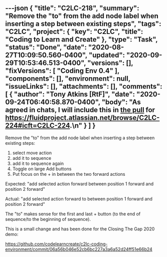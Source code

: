 ---json
{
  "title": "C2LC-218",
  "summary": "Remove the \"to\" from the add node label when inserting a step between existing steps",
  "tags": "C2LC",
  "project": {
    "key": "C2LC",
    "title": "Coding to Learn and Create"
  },
  "type": "Task",
  "status": "Done",
  "date": "2020-08-27T10:09:50.560-0400",
  "updated": "2020-09-29T10:53:46.513-0400",
  "versions": [],
  "fixVersions": [
    "Coding Env 0.4"
  ],
  "components": [],
  "environment": null,
  "issueLinks": [],
  "attachments": [],
  "comments": [
    {
      "author": "Tony Atkins [RtF]",
      "date": "2020-09-24T06:40:58.870-0400",
      "body": "As agreed in chats, I will include this in [the pull](https://github.com/codelearncreate/c2lc-coding-environment/pull/79) for <https://fluidproject.atlassian.net/browse/C2LC-224#icft=C2LC-224>.\n"
    }
  ]
}
---
Remove the "to" from the add node label when inserting a step between existing steps:

1. select move action
2. add it to sequence
3. add it to sequence again
4. Toggle on large Add buttons
5. Put focus on the + in between the two forward actions

Expected: "add selected action forward between position 1 forward and position 2 forward"

Actual: "add selected action forward to between position 1 forward and position 2 forward"

The "to" makes sense for the first and last + button (to the end of sequence/to the beginning of sequence).

This is a small change and has been done for the Closing The Gap 2020 demo:

<https://github.com/codelearncreate/c2lc-coding-environment/commit/06a56b046e52cb6bc227a3a6a52d24ff51e66b24>

        